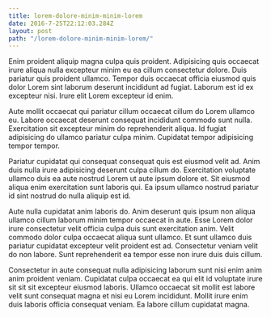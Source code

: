 ```yaml
---
title: lorem-dolore-minim-minim-lorem
date: 2016-7-25T22:12:03.284Z
layout: post
path: "/lorem-dolore-minim-minim-lorem/"
---
```


Enim proident aliquip magna culpa quis proident. Adipisicing quis occaecat irure aliqua nulla excepteur minim eu ea cillum consectetur dolore. Duis pariatur quis proident ullamco. Tempor duis occaecat officia eiusmod quis dolor Lorem sint laborum deserunt incididunt ad fugiat. Laborum est id ex excepteur nisi. Irure elit Lorem excepteur id enim.

Aute mollit occaecat qui pariatur cillum occaecat cillum do Lorem ullamco eu. Labore occaecat deserunt consequat incididunt commodo sunt nulla. Exercitation sit excepteur minim do reprehenderit aliqua. Id fugiat adipisicing do ullamco pariatur culpa minim. Cupidatat tempor adipisicing tempor tempor.

Pariatur cupidatat qui consequat consequat quis est eiusmod velit ad. Anim duis nulla irure adipisicing deserunt culpa cillum do. Exercitation voluptate ullamco duis ea aute nostrud Lorem ut aute ipsum dolore et. Sit eiusmod aliqua enim exercitation sunt laboris qui. Ea ipsum ullamco nostrud pariatur id sint nostrud do nulla aliquip est id.

Aute nulla cupidatat anim laboris do. Anim deserunt quis ipsum non aliqua ullamco cillum laborum minim tempor occaecat in aute. Esse Lorem dolor irure consectetur velit officia culpa duis sunt exercitation anim. Velit commodo dolor culpa occaecat aliqua sunt ullamco. Et sunt ullamco duis pariatur cupidatat excepteur velit proident est ad. Consectetur veniam velit do non labore. Sunt reprehenderit ea tempor esse non irure duis duis cillum.

Consectetur in aute consequat nulla adipisicing laborum sunt nisi enim anim anim proident veniam. Cupidatat culpa occaecat ea qui elit id voluptate irure sit sit sit excepteur eiusmod laboris. Ullamco occaecat sit mollit est labore velit sunt consequat magna et nisi eu Lorem incididunt. Mollit irure enim duis laboris officia consequat veniam. Ea labore cillum cupidatat magna.